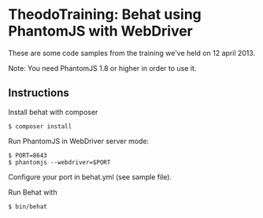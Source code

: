 TheodoTraining: Behat using PhantomJS with WebDriver
=====================================================

These are some code samples from the training we've held on 12 april 2013.

Note: You need PhantomJS 1.8 or higher in order to use it.

Instructions
------------

Install behat with composer
```
$ composer install
```

Run PhantomJS in WebDriver server mode:
```
$ PORT=8643
$ phantomjs --webdriver=$PORT
```

Configure your port in behat.yml (see sample file).

Run Behat with
```
$ bin/behat
```
